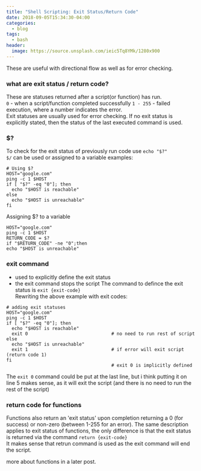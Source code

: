 ```yaml
---
title: "Shell Scripting: Exit Status/Return Code"
date: 2018-09-05T15:34:30-04:00
categories:
  - blog
tags:
  - bash
header:
  image: https://source.unsplash.com/ieic5Tq8YMk/1280x900
---
```


These are useful with directional flow as well as for error checking.

### what are exit status / return code?
These are statuses returned after a script(or function) has run. <br>
`0` - when a script/function completed successfully
`1 - 255` - failed execution, where a number indicates the error. <br>
Exit statuses are usually used for error checking.
If no exit status is explicitly stated, then the status of the last executed command is used.

### $?
To check for the exit status of previously run code use `echo "$?"`<br>
`$/` can be used or assigned to a variable
examples:
```
# Using $?                            
HOST="google.com"                     
ping -c 1 $HOST                       
if [ "$?" -eq "0"]; then              
  echo "$HOST is reachable"           
else                                  
  echo "$HOST is unreachable"        
fi                                   
```
Assigning $? to a variable
```
HOST="google.com"
ping -c 1 $HOST
RETURN_CODE = $?
if "$RETURN_CODE" -ne "0";then
echo "$HOST is unreachable"
```
### exit command
- used to explicitly define the exit status
- the exit command stops the script
The command to defince the exit status is `exit {exit-code}`<br>
Rewriting the above example with exit codes:

```
# adding exit statuses                            
HOST="google.com"                     
ping -c 1 $HOST                       
if [ "$?" -eq "0"]; then              
  echo "$HOST is reachable"
  exit 0                               # no need to run rest of script            
else                                  
  echo "$HOST is unreachable"    
  exit 1                               # if error will exit script (return code 1)
fi
                                       # exit 0 is implicitly defined
```

The `exit 0` command could be put at the last line, but i think putting it on line 5 makes sense,
 as it will exit the script (and there is no need to run the rest of the script)

### return code for functions
Functions also return an 'exit status' upon completion returning a 0 (for success) or non-zero (between 1-255 for an error).
The same description applies to exit status of functions, the only difference is that the exit status is returned via the command `return {exit-code}`<br>
It makes sense that retrun command is used as the exit command will end the script.

more about functions in a later post.
